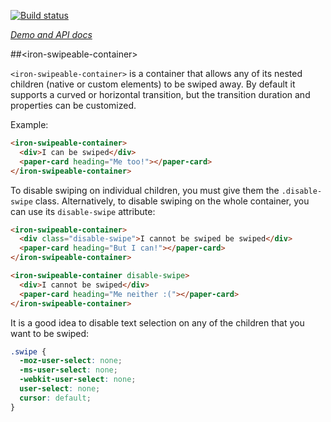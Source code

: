 
<!---

This README is automatically generated from the comments in these files:
iron-swipeable-container.html

Edit those files, and our readme bot will duplicate them over here!
Edit this file, and the bot will squash your changes :)

The bot does some handling of markdown. Please file a bug if it does the wrong
thing! https://github.com/PolymerLabs/tedium/issues

-->

[![Build status](https://travis-ci.org/PolymerElements/iron-swipeable-container.svg?branch=master)](https://travis-ci.org/PolymerElements/iron-swipeable-container)

_[Demo and API docs](https://elements.polymer-project.org/elements/iron-swipeable-container)_


##&lt;iron-swipeable-container&gt;

`<iron-swipeable-container>` is a container that allows any of its nested
children (native or custom elements) to be swiped away. By default it supports
a curved or horizontal transition, but the transition duration and properties
can be customized.

Example:

```html
<iron-swipeable-container>
  <div>I can be swiped</div>
  <paper-card heading="Me too!"></paper-card>
</iron-swipeable-container>
```

To disable swiping on individual children, you must give them the `.disable-swipe`
class. Alternatively, to disable swiping on the whole container, you can use its
`disable-swipe` attribute:

```html
<iron-swipeable-container>
  <div class="disable-swipe">I cannot be swiped be swiped</div>
  <paper-card heading="But I can!"></paper-card>
</iron-swipeable-container>

<iron-swipeable-container disable-swipe>
  <div>I cannot be swiped</div>
  <paper-card heading="Me neither :("></paper-card>
</iron-swipeable-container>
```

It is a good idea to disable text selection on any of the children that you
want to be swiped:

```css
.swipe {
  -moz-user-select: none;
  -ms-user-select: none;
  -webkit-user-select: none;
  user-select: none;
  cursor: default;
}
```


